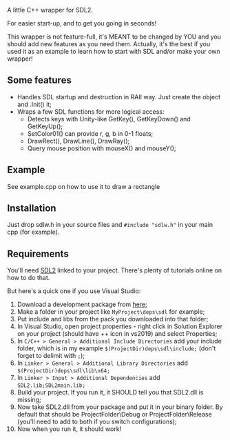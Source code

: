 A little C++ wrapper for SDL2.

For easier start-up, and to get you going in seconds!

This wrapper is not feature-full, it's MEANT to be changed by YOU and you should add new features as you need them. Actually, it's the best if you used it as an example to learn how to start with SDL and/or make your own wrapper!

## Some features
* Handles SDL startup and destruction in RAII way. Just create the object and .Init() it;
* Wraps a few SDL functions for more logical access:
    * Detects keys with Unity-like GetKey(), GetKeyDown() and GetKeyUp();
    * SetColor01() can provide r, g, b in 0-1 floats;
    * DrawRect(), DrawLine(), DrawRay();
    * Query mouse position with mouseX() and mouseY();

## Example
See example.cpp on how to use it to draw a rectangle

## Installation
Just drop sdlw.h in your source files and `#include "sdlw.h"` in your main cpp (for example).

## Requirements
You'll need [SDL2](https://www.libsdl.org/download-2.0.php) linked to your project. There's plenty of tutorials online on how to do that. 

But here's a quick one if you use Visual Studio:
1. Download a development package from [here](https://www.libsdl.org/download-2.0.php);
2. Make a folder in your project like `MyProject\deps\sdl` for example;
3. Put include and libs from the pack you downloaded into that folder;
4. In Visual Studio, open project properties - right click in Solution Explorer on your project (should have ++ icon in vs2019) and select Properties;
5. In `C/C++ > General > Additional Include Directories` add your include folder, which is in my example `$(ProjectDir)deps\sdl\include;` (don't forget to delimit with `;`);
6. In `Linker > General > Additional Library Directories` add `$(ProjectDir)deps\sdl\lib\x64;`
7. In `Linker > Input > Additional Dependencies` add `SDL2.lib;SDL2main.lib;`
8. Build your project. If you run it, it SHOULD tell you that SDL2.dll is missing;
9. Now take SDL2.dll from your package and put it in your binary folder. By default that should be ProjectFolder\Debug or ProjectFolder\Release (you'll need to add to both if you switch configurations);
10. Now when you run it, it should work!
